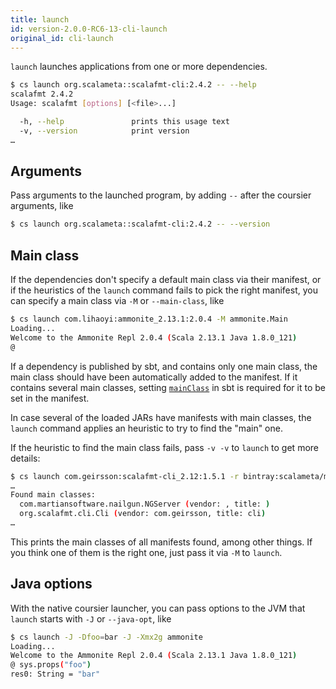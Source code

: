 ```yaml
---
title: launch
id: version-2.0.0-RC6-13-cli-launch
original_id: cli-launch
---
```


`launch` launches applications from one or more dependencies.

```bash
$ cs launch org.scalameta::scalafmt-cli:2.4.2 -- --help
scalafmt 2.4.2
Usage: scalafmt [options] [<file>...]

  -h, --help               prints this usage text
  -v, --version            print version
…
```

## Arguments

Pass arguments to the launched program, by adding `--` after the coursier
arguments, like
```bash
$ cs launch org.scalameta::scalafmt-cli:2.4.2 -- --version
```

## Main class

If the dependencies don't specify a default main class via
their manifest, or if the heuristics of the `launch` command fails to pick the
right manifest, you can specify a main class via
`-M` or `--main-class`, like
```bash
$ cs launch com.lihaoyi:ammonite_2.13.1:2.0.4 -M ammonite.Main
Loading...
Welcome to the Ammonite Repl 2.0.4 (Scala 2.13.1 Java 1.8.0_121)
@
```

If a dependency is published by sbt, and contains only one main
class, the main class should have been automatically added to the manifest.
If it contains several main classes, setting
[`mainClass`](https://github.com/sbt/sbt/blob/v1.2.8/main/src/main/scala/sbt/Keys.scala#L265)
in sbt is required for it to be set in the manifest.

In case several of the loaded JARs have manifests with main classes, the
`launch` command applies an heuristic to try to find the "main" one.

If the heuristic to find the main class fails, pass `-v -v` to `launch` to
get more details:
```bash
$ cs launch com.geirsson:scalafmt-cli_2.12:1.5.1 -r bintray:scalameta/maven -v -v -- --version
…
Found main classes:
  com.martiansoftware.nailgun.NGServer (vendor: , title: )
  org.scalafmt.cli.Cli (vendor: com.geirsson, title: cli)
…
```
This prints the main classes of all manifests found, among other things. If you think
one of them is the right one, just pass it via `-M` to `launch`.

## Java options

With the native coursier launcher, you can pass options to the JVM that
`launch` starts with `-J` or `--java-opt`, like
```bash
$ cs launch -J -Dfoo=bar -J -Xmx2g ammonite
Loading...
Welcome to the Ammonite Repl 2.0.4 (Scala 2.13.1 Java 1.8.0_121)
@ sys.props("foo")
res0: String = "bar"
```
